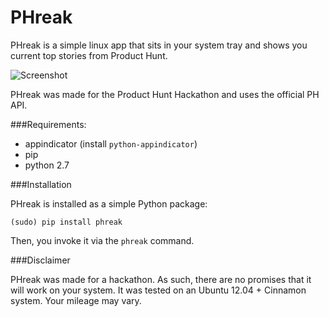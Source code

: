 PHreak
======
PHreak is a simple linux app that sits in your system tray and shows you current top stories from Product Hunt.

![Screenshot](http://i.imgur.com/33AGurt.png)

PHreak was made for the Product Hunt Hackathon and uses the official PH API.

###Requirements:

- appindicator (install `python-appindicator`)
- pip
- python 2.7

###Installation

PHreak is installed as a simple Python package:

    (sudo) pip install phreak

Then, you invoke it via the `phreak` command.

###Disclaimer

PHreak was made for a hackathon. As such, there are no promises that it will work on your system. It was tested on an Ubuntu 12.04 + Cinnamon system. Your mileage may vary.
